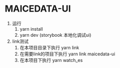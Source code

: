 # MAICEDATA-UI

1. 运行
   1. yarn install
   2. yarn dev (storybook 本地化调试ui)
2. link测试
   1. 在本项目目录下执行 yarn link
   2. 在需要link的项目下执行 yarn link maicedata-ui
   3. 在本项目下执行 yarn watch_es



